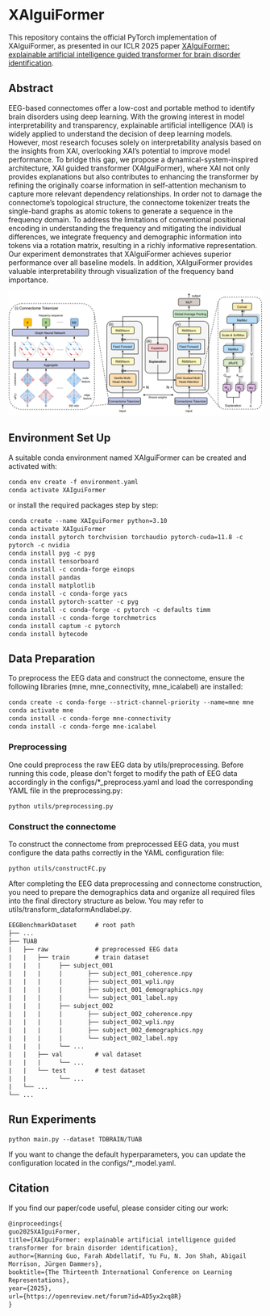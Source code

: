 # XAIguiFormer
This repository contains the official PyTorch implementation of XAIguiFormer, as presented in our ICLR 2025 paper [XAIguiFormer: explainable artificial intelligence guided transformer for brain disorder identification](https://openreview.net/forum?id=AD5yx2xq8R).

## Abstract
EEG-based connectomes offer a low-cost and portable method to identify brain disorders using deep learning. With the growing interest in model interpretability and transparency, explainable artificial intelligence (XAI) is widely applied to understand the decision of deep learning models. However, most research focuses solely on interpretability analysis based on the insights from XAI, overlooking XAI’s potential to improve model performance. To bridge this gap, we propose a dynamical-system-inspired architecture, XAI guided transformer (XAIguiFormer), where XAI not only provides explanations but also contributes to enhancing the transformer by refining the originally coarse information in self-attention mechanism to capture more relevant dependency relationships. In order not to damage the connectome’s topological structure, the connectome tokenizer treats the single-band graphs as atomic tokens to generate a sequence in the frequency domain. To address the limitations of conventional positional encoding in understanding the frequency and mitigating the individual differences, we integrate frequency and demographic information into tokens via a rotation matrix, resulting in a richly informative representation. Our experiment demonstrates that XAIguiFormer achieves superior performance over all baseline models. In addition, XAIguiFormer provides valuable interpretability through visualization of the frequency band importance.

![XAIguiFormer](XAIguiFormer.png)

## Environment Set Up
A suitable conda environment named XAIguiFormer can be created and activated with:
```
conda env create -f environment.yaml
conda activate XAIguiFormer
```
or install the required packages step by step:
```
conda create --name XAIguiFormer python=3.10
conda activate XAIguiFormer
conda install pytorch torchvision torchaudio pytorch-cuda=11.8 -c pytorch -c nvidia
conda install pyg -c pyg
conda install tensorboard
conda install -c conda-forge einops
conda install pandas
conda install matplotlib
conda install -c conda-forge yacs
conda install pytorch-scatter -c pyg
conda install -c conda-forge -c pytorch -c defaults timm
conda install -c conda-forge torchmetrics
conda install captum -c pytorch
conda install bytecode
```

## Data Preparation
To preprocess the EEG data and construct the connectome, ensure the following libraries (mne, mne_connectivity, mne_icalabel) are installed:
```
conda create -c conda-forge --strict-channel-priority --name=mne mne
conda activate mne
conda install -c conda-forge mne-connectivity
conda install -c conda-forge mne-icalabel
```

### Preprocessing
One could preprocess the raw EEG data by utils/preprocessing. Before running this code, please don't forget to modify the path of EEG data accordingly in the configs/*_preprocess.yaml and load the corresponding YAML file in the preprocessing.py:
```
python utils/preprocessing.py
```

### Construct the connectome
To construct the connectome from preprocessed EEG data, you must configure the data paths correctly in the YAML configuration file:
```
python utils/constructFC.py
```

After completing the EEG data preprocessing and connectome construction, you need to prepare the demographics data and organize all required files into the final directory structure as below. You may refer to utils/transform_dataformAndlabel.py.
```
EEGBenchmarkDataset     # root path
├── ...
├── TUAB
|   ├── raw             # preprocessed EEG data
|   |   ├── train       # train dataset
|   |   |     ├── subject_001
|   |   |     |       ├── subject_001_coherence.npy
|   |   |     |       ├── subject_001_wpli.npy
|   |   |     |       ├── subject_001_demographics.npy
|   |   |     |       └── subject_001_label.npy
|   |   |     ├── subject_002
|   |   |     |       ├── subject_002_coherence.npy
|   |   |     |       ├── subject_002_wpli.npy
|   |   |     |       ├── subject_002_demographics.npy
|   |   |     |       └── subject_002_label.npy
|   |   |     └── ...
|   |   ├── val         # val dataset
|   |   |     └── ...
|   |   └── test        # test dataset
|   |         └── ...
|   └── ...
└── ...
```

## Run Experiments
```
python main.py --dataset TDBRAIN/TUAB
```
If you want to change the default hyperparameters, you can update the configuration located in the configs/*_model.yaml.


## Citation
If you find our paper/code useful, please consider citing our work:
```
@inproceedings{
guo2025XAIguiFormer,
title={XAIguiFormer: explainable artificial intelligence guided transformer for brain disorder identification},
author={Hanning Guo, Farah Abdellatif, Yu Fu, N. Jon Shah, Abigail Morrison, Jürgen Dammers},
booktitle={The Thirteenth International Conference on Learning Representations},
year={2025},
url={https://openreview.net/forum?id=AD5yx2xq8R}
}
```
